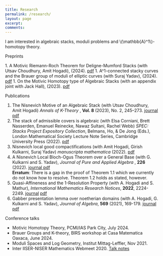 ```yaml
---
title: Research
permalink: /research/
layout: page
excerpt:
comments: 
---
```



<p>I am interested in algebraic stacks, moduli problems and \(\mathbb{A}^1\)-homotopy theory.</p>


<p>Preprints</p>
1. A Motivic Riemann-Roch Theorem for Deligne-Mumford Stacks (with Utsav Choudhury, Amit Hogadi), (2024). <a href="https://arxiv.org/abs/2412.05071" target="_blank">pdf</a>
1. A^1-connected stacky curves and the Brauer group of moduli of elliptic curves (with Suraj Yadav), (2024). <a href="https://arxiv.org/abs/2410.01525" target="_blank">pdf</a>
1. On the Motivic Homotopy type of Algebraic Stacks (with an appendix joint with Jack Hall), (2023). <a href="https://arxiv.org/abs/2304.10631" target="_blank">pdf</a>


<p>Publications</p>

1. The Nisnevich Motive of an Algebraic Stack (with Utsav Choudhury, Amit Hogadi)
<i> Annals of K-Theory </i>, <b>Vol. 8</b> (2023), No. 2, 245–273. <a href="https://msp.org/akt/2023/8-2/p03.xhtml" target="_blank">journal</a> <a href="https://arxiv.org/abs/2012.13304" target="_blank">pdf</a>
1. The stack of admissible covers is algebraic (with Elsa Corniani, Brett Nasserden, Emanuel Reinecke, Nawaz
Sultani, Rachel Webb) <i>SPEC: Stacks Project Expository Collection</i>, Belmans, Ho, & De Jong (Eds.), London Mathematical Society
Lecture Note Series, Cambridge University Press (2022). <a href="/assets/notes/admissible.pdf" target="_blank">pdf</a>
1. Nisnevich local good compactifications (with Amit Hogadi, Girish Kulkarni, Suraj Yadav) <i>manuscripta mathematica</i> (2022). <a href="https://link.springer.com/article/10.1007/s00229-022-01402-1" target="_blank">pdf</a>
1. A Nisnevich Local Bloch-Ogus Theorem over a General Base (with G. Kulkarni and S. Yadav), <i> Journal of Pure and Applied Algebra </i>, <b>226</b> (2022). <a href="https://doi.org/10.1016/j.jpaa.2021.106978" target="_blank"> journal </a> <a href="https://arxiv.org/abs/2005.04674" target="_blank">pdf</a> <br>
<b>Erratum</b>: There is a gap in the proof of Theorem 1.1 which we currently do not know how to resolve. Theorem 1.2 holds as stated, however.
1. Quasi-Affineness and the 1-Resolution Property (with A. Hogadi and S. Mathur), <i>International Mathematics Research Notices</i>, <b>2022</b>, 2224-2249. <a href="https://doi.org/10.1093/imrn/rnaa125" target="_blank"> journal</a> <a href="https://arxiv.org/abs/1809.05270" target="_blank">pdf</a>
1. Gabber presentation lemma over noetherian domains (with A. Hogadi, G. Kulkarni and S. Yadav), <i> Journal of Algebra</i>, <b>569</b> (2021), 169-179. <a href="https://authors.elsevier.com/c/1c8yV4~FP4NnR" target="_blank"> journal</a> <a href="https://arxiv.org/abs/1906.09931" target="_blank">pdf</a>



 
Conference talks

* Motivic Homotopy Theory, PCMI/IAS Park City, July 2024.
* Brauer Groups and K-theory, BIRS workshop at Casa Matematica Oaxaca, June 2024.
* Moduli Spaces and Log Geometry, Institut Mittag-Leffler, Nov 2021.
* Inter IISER-NISER Mathematics Webmeet 2020. <a href="/assets/notes/iinmm talk (notes).pdf" target="_blank">Talk notes</a>



<!-- He's a student from Banyuwangi, living in Jogjakarta. the blog for documentation about his programming 🎒 journey, running on jekyll, hosting on [now.sh](http://now.sh) and using his own theme, he name it <a href="https://github.com/piharpi/jekyll-klise" target="_blank" rel="noopener">klisé</a>, he also loves to learning web technology; but he often forgot, that a reason why him doing the writing.

If you have a question about him or else, just send a letter to him.

You can [report](http://github.com/piharpi/jekyll-klise/issues/new) if there is an broken link(s) or somethings else.

##### may u needs ✨

- {{ site.author.email }}
- github.com/{{ site.author.username }}
-->
